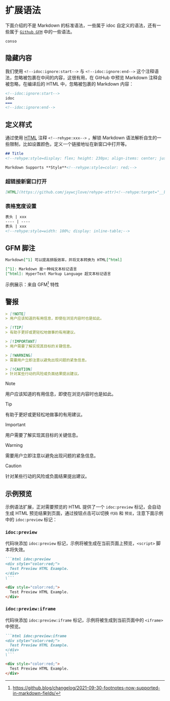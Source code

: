 扩展语法
===

下面介绍的不是 Markdown 的标准语法，一些属于 idoc 自定义的语法，还有一些属于 [`Github GFM`](https://github.github.com/gfm/) 中的一些语法。

```
conso
```

## 隐藏内容

我们使用 `<!--idoc:ignore:start-->`<!--rehype:style=background: #7ee787; color: #333;--> 与 `<!--idoc:ignore:end-->`<!--rehype:style=background: #7ee787; color: #333;--> 这个注释语法，忽略被包裹在中间的内容，这很有用，在 GitHub 中预览 Markdown 注释会被忽略，在编译后的 HTML 中，忽略被包裹的 Markdown 内容：

```markdown
<!--idoc:ignore:start-->
idoc
===
<!--idoc:ignore:end-->
```

## 定义样式

通过使用 [HTML](https://github.com/jaywcjlove/rehype-attr)<!--rehype:target="__blank"--> 注释 `<!--rehype:xxx-->`<!--rehype:style=color: #070707; background: #ffef66cc;--> ，解锁 Markdown 语法解析自生的一些限制，比如设置颜色，定义一个链接地址在新窗口中打开等。

```markdown
## Title
<!--rehype:style=display: flex; height: 230px; align-items: center; justify-content: center; font-size: 38px;-->

Markdown Supports **Style**<!--rehype:style=color: red;-->
```

### 超链接新窗口打开

```markdown
[HTML](https://github.com/jaywcjlove/rehype-attr)<!--rehype:target="__blank"-->
```

### 表格宽度设置

```markdown
表头 | xxx 
---- | ----
表头 | xxx 
<!--rehype:style=width: 100%; display: inline-table;-->
```

## GFM 脚注

```markdown
Markdown[^1] 可以提高排版效率，并将文本转换为 HTML[^html]

[^1]: Markdown 是一种纯文本标记语言
[^html]: HyperText Markup Language 超文本标记语言
```

示例展示：来自 GFM[^1] 特性

## 警报

```markdown
> [!NOTE]
> 用户应该知道的有用信息，即使在浏览内容时也是如此。

> [!TIP]
> 有助于更好或更轻松地做事的有用建议。

> [!IMPORTANT]
> 用户需要了解实现其目标的关键信息。

> [!WARNING]
> 需要用户立即注意以避免出现问题的紧急信息。

> [!CAUTION]
> 针对某些行动的风险或负面结果提出建议。
```


> [!NOTE]
> 用户应该知道的有用信息，即使在浏览内容时也是如此。

> [!TIP]
> 有助于更好或更轻松地做事的有用建议。

> [!IMPORTANT]
> 用户需要了解实现其目标的关键信息。

> [!WARNING]
> 需要用户立即注意以避免出现问题的紧急信息。

> [!CAUTION]
> 针对某些行动的风险或负面结果提出建议。

## 示例预览

示例语法扩展，正对需要预览的 HTML 提供了一个 `idoc:preview` 标记，会自动生成 HTML 预览结果到页面，通过按钮点击可以切换 `代码` 和 `预览`，注意下面示例中的 `idoc:preview` 标记：


### `idoc:preview`

代码块添加 `idoc:preview` 标记，示例将被生成在当前页面上预览，`<script>` 脚本将失效。

```markdown
```html idoc:preview
<div style="color:red;">
  Test Preview HTML Example.
</div>
\```
```

```html idoc:preview
<div style="color:red;">
  Test Preview HTML Example.
</div>
```

### `idoc:preview:iframe`

代码块添加 `idoc:preview:iframe` 标记，示例将被生成到当前页面中的 `<iframe>` 中预览。

```markdown
```html idoc:preview:iframe
<div style="color:red;">
  Test Preview HTML Example.
</div>
\```
```

```html idoc:preview:iframe
<div style="color:red;">
  Test Preview HTML Example.
</div>
```


[^1]: https://github.blog/changelog/2021-09-30-footnotes-now-supported-in-markdown-fields/
